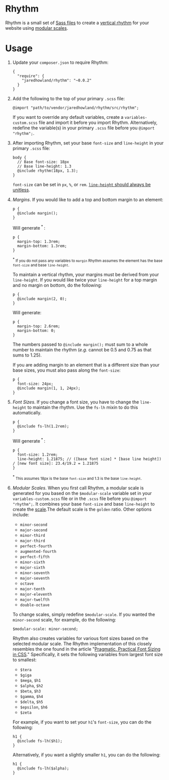 Rhythm
======
Rhythm is a small set of [Sass files][1] to create a [vertical rhythm][2] for your website using [modular scales][3].

Usage
=====
1. Update your `composer.json` to require Rhythm:

    ```
    {
      "require": {
        "jaredhowland/rhythm": "~0.0.2"
      }
    }
    ```

2. Add the following to the top of your primary `.scss` file:

    ```
    @import "path/to/vendor/jaredhowland/rhythm/src/rhythm";
    ```

    If you want to override any default variables, create a `variables-custom.scss` file and import it before you import Rhythm. Alternatively, redefine the variable(s) in your primary `.scss` file before you `@import "rhythm";`.

3. After importing Rhythm, set your base `font-size` and `line-height` in your primary `.scss` file:

    ```
    body {
      // Base font-size: 18px
      // Base line-height: 1.3
      @include rhythm(18px, 1.3);
    }
    ```

    `font-size` can be set in `px`, `%`, or `rem`. [`line-height` should always be unitless][7].

4. *Margins*. If you would like to add a top and bottom margin to an element:

    ```
    p {
      @include margin();
    }
    ```

    Will generate<sup> * </sup>:

    ```
    p {
      margin-top: 1.3rem;
      margin-bottom: 1.3rem;
    }
    ```
    <sup> * </sup> <small>If you do not pass any variables to `margin` Rhythm assumes the element has the base `font-size` and base `line-height`.</small>

    To maintain a vertical rhythm, your margins must be derived from your `line-height`. If you would like twice your `line-height` for a top margin and no margin on bottom, do the following:

    ```
    p {
      @include margin(2, 0);
    }
    ```

    Will generate:

    ```
    p {
      margin-top: 2.6rem;
      margin-bottom: 0;
    }
    ```

    The numbers passed to `@include margin();` must sum to a whole number to maintain the rhythm (*e.g.* cannot be 0.5 and 0.75 as that sums to 1.25).

    If you are adding margin to an element that is a different size than your base sizes, you must also pass along the `font-size`:

    ```
    p {
      font-size: 24px;
      @include margin(1, 1, 24px);
    }
    ```

5. *Font Sizes*. If you change a font size, you have to change the `line-height` to maintain the rhythm. Use the `fs-lh` mixin to do this automatically.

    ```
    p {
      @include fs-lh(1.2rem);
    }
    ```

    Will generate<sup> * </sup>:

    ```
    p {
      font-size: 1.2rem;
      line-height: 1.21875; // ([base font size] * [base line height]) / [new font size]: 23.4/19.2 = 1.21875
    }
    ```
    <sup> * </sup> <small>This assumes 18px is the base `font-size` and 1.3 is the base `line-height`.</small>

6. *Modular Scales*. When you first call Rhythm, a modular scale is generated for you based on the `$modular-scale` variable set in your `variables-custom.scss` file or in the `.scss` file before you `@import "rhythm";`. It combines your base `font-size` and base `line-height` to create the [scale][5].The default scale is the `golden` ratio. Other options include:

    * `minor-second`
    * `major-second`
    * `minor-third`
    * `major-third`
    * `perfect-fourth`
    * `augmented-fourth`
    * `perfect-fifth`
    * `minor-sixth`
    * `major-sixth`
    * `minor-seventh`
    * `major-seventh`
    * `octave`
    * `major-tenth`
    * `major-eleventh`
    * `major-twelfth`
    * `double-octave`

    To change scales, simply redefine `$modular-scale`. If you wanted the `minor-second` scale, for example, do the following:

    ```
    $modular-scale: minor-second;
    ```

    Rhythm also creates variables for various font sizes based on the selected modular scale. The Rhythm implementation of this closely resembles the one found in the article "[Pragmatic, Practical Font Sizing in CSS][6]." Specifically, it sets the following variables from largest font size to smallest:

    * `$tera`
    * `$giga`
    * `$mega`, `$h1`
    * `$alpha`, `$h2`
    * `$beta`, `$h3`
    * `$gamma`, `$h4`
    * `$delta`, `$h5`
    * `$epsilon`, `$h6`
    * `$zeta`

    For example, if you want to set your `h1`'s `font-size`, you can do the following:

    ```
    h1 {
      @include fs-lh($h1);
    }
    ```

    Alternatively, if you want a slightly smaller `h1`, you can do the following:
    ```
    h1 {
      @include fs-lh($alpha);
    }
    ```

[1]: http://sass-lang.com/
[2]: http://24ways.org/2006/compose-to-a-vertical-rhythm
[3]: http://alistapart.com/article/more-meaningful-typography
[4]: http://necolas.github.io/normalize.css/
[5]: http://modularscale.com/scale/?px1=18&px2=27&ra1=1.5&ra2=0
[6]: http://csswizardry.com/2012/02/pragmatic-practical-font-sizing-in-css/
[7]: http://meyerweb.com/eric/thoughts/2006/02/08/unitless-line-heights/
